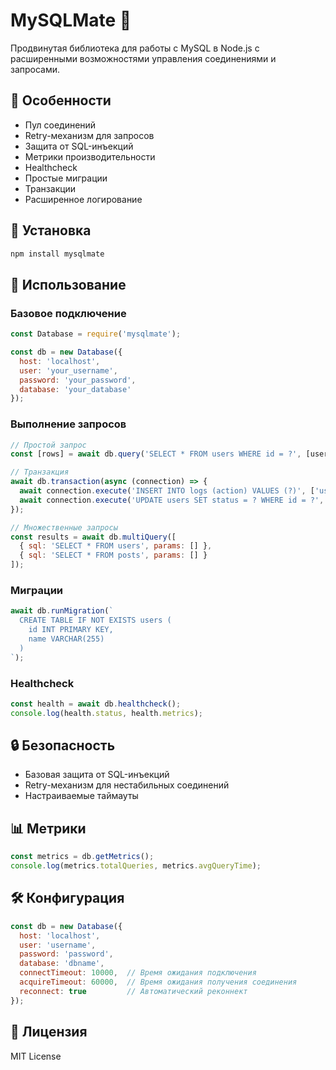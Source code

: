 # MySQLMate 🚀

Продвинутая библиотека для работы с MySQL в Node.js с расширенными возможностями управления соединениями и запросами.

## 🌟 Особенности

- Пул соединений
- Retry-механизм для запросов
- Защита от SQL-инъекций
- Метрики производительности
- Healthcheck
- Простые миграции
- Транзакции
- Расширенное логирование

## 🚀 Установка

```bash
npm install mysqlmate
```

## 📖 Использование

### Базовое подключение

```javascript
const Database = require('mysqlmate');

const db = new Database({
  host: 'localhost',
  user: 'your_username',
  password: 'your_password',
  database: 'your_database'
});
```

### Выполнение запросов

```javascript
// Простой запрос
const [rows] = await db.query('SELECT * FROM users WHERE id = ?', [userId]);

// Транзакция
await db.transaction(async (connection) => {
  await connection.execute('INSERT INTO logs (action) VALUES (?)', ['user_created']);
  await connection.execute('UPDATE users SET status = ? WHERE id = ?', ['active', userId]);
});

// Множественные запросы
const results = await db.multiQuery([
  { sql: 'SELECT * FROM users', params: [] },
  { sql: 'SELECT * FROM posts', params: [] }
]);
```

### Миграции

```javascript
await db.runMigration(`
  CREATE TABLE IF NOT EXISTS users (
    id INT PRIMARY KEY,
    name VARCHAR(255)
  )
`);
```

### Healthcheck

```javascript
const health = await db.healthcheck();
console.log(health.status, health.metrics);
```

## 🔒 Безопасность

- Базовая защита от SQL-инъекций
- Retry-механизм для нестабильных соединений
- Настраиваемые таймауты

## 📊 Метрики

```javascript
const metrics = db.getMetrics();
console.log(metrics.totalQueries, metrics.avgQueryTime);
```

## 🛠 Конфигурация

```javascript
const db = new Database({
  host: 'localhost',
  user: 'username',
  password: 'password',
  database: 'dbname',
  connectTimeout: 10000,  // Время ожидания подключения
  acquireTimeout: 60000,  // Время ожидания получения соединения
  reconnect: true         // Автоматический реконнект
});
```

## 📝 Лицензия

MIT License 